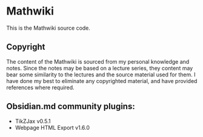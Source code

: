 # Mathwiki
This is the Mathwiki source code.

## Copyright
The content of the Mathwiki is sourced from my personal knowledge and notes. Since the notes may be based on a lecture series, they content may bear some similarity to the lectures and the source material used for them. I have done my best to eliminate any copyrighted material, and have provided references where required.

## Obsidian.md community plugins:
- TikZJax v0.5.1
- Webpage HTML Export v1.6.0